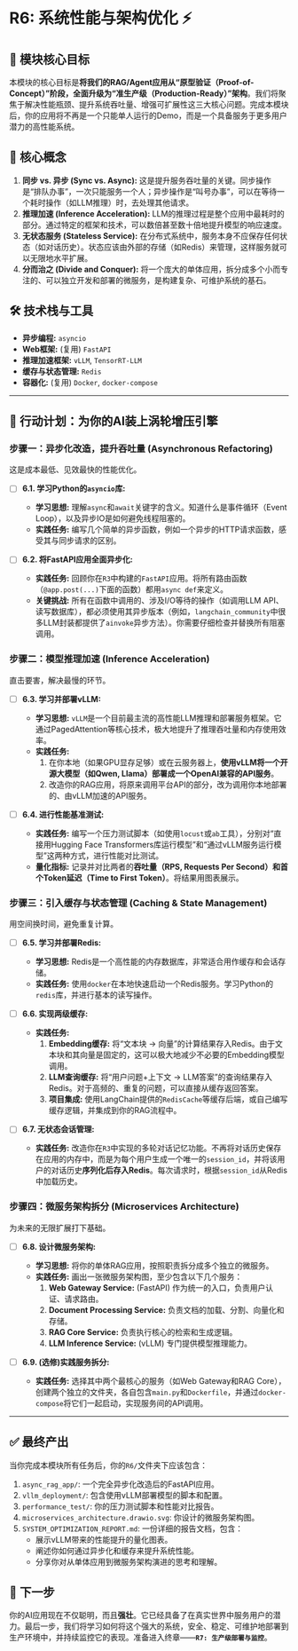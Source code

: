 # R6: 系统性能与架构优化 ⚡

## 🎯 模块核心目标

本模块的核心目标是**将我们的RAG/Agent应用从“原型验证（Proof-of-Concept）”阶段，全面升级为“准生产级（Production-Ready）”架构**。我们将聚焦于解决性能瓶颈、提升系统吞吐量、增强可扩展性这三大核心问题。完成本模块后，你的应用将不再是一个只能单人运行的Demo，而是一个具备服务于更多用户潜力的高性能系统。

## 🧠 核心概念

1.  **同步 vs. 异步 (Sync vs. Async):** 这是提升服务吞吐量的关键。同步操作是“排队办事”，一次只能服务一个人；异步操作是“叫号办事”，可以在等待一个耗时操作（如LLM推理）时，去处理其他请求。
2.  **推理加速 (Inference Acceleration):** LLM的推理过程是整个应用中最耗时的部分。通过特定的框架和技术，可以数倍甚至数十倍地提升模型的响应速度。
3.  **无状态服务 (Stateless Service):** 在分布式系统中，服务本身不应保存任何状态（如对话历史）。状态应该由外部的存储（如Redis）来管理，这样服务就可以无限地水平扩展。
4.  **分而治之 (Divide and Conquer):** 将一个庞大的单体应用，拆分成多个小而专注的、可以独立开发和部署的微服务，是构建复杂、可维护系统的基石。

## 🛠️ 技术栈与工具

*   **异步编程:** `asyncio`
*   **Web框架:** (复用) `FastAPI`
*   **推理加速框架:** `vLLM`, `TensorRT-LLM`
*   **缓存与状态管理:** `Redis`
*   **容器化:** (复用) `Docker`, `docker-compose`

---

## 🚀 行动计划：为你的AI装上涡轮增压引擎

### **步骤一：异步化改造，提升吞吐量 (Asynchronous Refactoring)**

这是成本最低、见效最快的性能优化。

*   [ ] **6.1. 学习Python的`asyncio`库:**
    *   **学习思想:** 理解`async`和`await`关键字的含义。知道什么是事件循环（Event Loop），以及异步IO是如何避免线程阻塞的。
    *   **实践任务:** 编写几个简单的异步函数，例如一个异步的HTTP请求函数，感受其与同步请求的区别。

*   [ ] **6.2. 将FastAPI应用全面异步化:**
    *   **实践任务:** 回顾你在`R3`中构建的`FastAPI`应用。将所有路由函数（`@app.post(...)`下面的函数）都用`async def`来定义。
    *   **关键挑战:** 所有在函数中调用的、涉及I/O等待的操作（如调用LLM API、读写数据库），都必须使用其异步版本（例如，`langchain_community`中很多LLM封装都提供了`ainvoke`异步方法）。你需要仔细检查并替换所有阻塞调用。

### **步骤二：模型推理加速 (Inference Acceleration)**

直击要害，解决最慢的环节。

*   [ ] **6.3. 学习并部署vLLM:**
    *   **学习思想:** `vLLM`是一个目前最主流的高性能LLM推理和部署服务框架。它通过PagedAttention等核心技术，极大地提升了推理吞吐量和内存使用效率。
    *   **实践任务:**
        1.  在你本地（如果GPU显存足够）或在云服务器上，**使用vLLM将一个开源大模型（如Qwen, Llama）部署成一个OpenAI兼容的API服务**。
        2.  改造你的RAG应用，将原来调用平台API的部分，改为调用你本地部署的、由vLLM加速的API服务。

*   [ ] **6.4. 进行性能基准测试:**
    *   **实践任务:** 编写一个压力测试脚本（如使用`locust`或`ab`工具），分别对“直接用Hugging Face Transformers库运行模型”和“通过vLLM服务运行模型”这两种方式，进行性能对比测试。
    *   **量化指标:** 记录并对比两者的**吞吐量（RPS, Requests Per Second）**和**首个Token延迟（Time to First Token）**。将结果用图表展示。

### **步骤三：引入缓存与状态管理 (Caching & State Management)**

用空间换时间，避免重复计算。

*   [ ] **6.5. 学习并部署Redis:**
    *   **学习思想:** Redis是一个高性能的内存数据库，非常适合用作缓存和会话存储。
    *   **实践任务:** 使用`docker`在本地快速启动一个Redis服务。学习Python的`redis`库，并进行基本的读写操作。

*   [ ] **6.6. 实现两级缓存:**
    *   **实践任务:**
        1.  **Embedding缓存:** 将“文本块 -> 向量”的计算结果存入Redis。由于文本块和其向量是固定的，这可以极大地减少不必要的Embedding模型调用。
        2.  **LLM查询缓存:** 将“用户问题+上下文 -> LLM答案”的查询结果存入Redis。对于高频的、重复的问题，可以直接从缓存返回答案。
        3.  **项目集成:** 使用LangChain提供的`RedisCache`等缓存后端，或自己编写缓存逻辑，并集成到你的RAG流程中。

*   [ ] **6.7. 无状态会话管理:**
    *   **实践任务:** 改造你在`R3`中实现的多轮对话记忆功能。不再将对话历史保存在应用的内存中，而是为每个用户生成一个唯一的`session_id`，并将该用户的对话历史**序列化后存入Redis**。每次请求时，根据`session_id`从Redis中加载历史。

### **步骤四：微服务架构拆分 (Microservices Architecture)**

为未来的无限扩展打下基础。

*   [ ] **6.8. 设计微服务架构:**
    *   **学习思想:** 将你的单体RAG应用，按照职责拆分成多个独立的微服务。
    *   **实践任务:** 画出一张微服务架构图，至少包含以下几个服务：
        1.  **Web Gateway Service:** (FastAPI) 作为统一的入口，负责用户认证、请求路由。
        2.  **Document Processing Service:** 负责文档的加载、分割、向量化和存储。
        3.  **RAG Core Service:** 负责执行核心的检索和生成逻辑。
        4.  **LLM Inference Service:** (vLLM) 专门提供模型推理能力。

*   [ ] **6.9. (选修)实践服务拆分:**
    *   **实践任务:** 选择其中两个最核心的服务（如Web Gateway和RAG Core），创建两个独立的文件夹，各自包含`main.py`和`Dockerfile`，并通过`docker-compose`将它们一起启动，实现服务间的API调用。

---

## ✅ 最终产出

当你完成本模块所有任务后，你的`R6/`文件夹下应该包含：

1.  `async_rag_app/`: 一个完全异步化改造后的FastAPI应用。
2.  `vllm_deployment/`: 包含使用vLLM部署模型的脚本和配置。
3.  `performance_test/`: 你的压力测试脚本和性能对比报告。
4.  `microservices_architecture.drawio.svg`: 你设计的微服务架构图。
5.  `SYSTEM_OPTIMIZATION_REPORT.md`: 一份详细的报告文档，包含：
    *   展示vLLM带来的性能提升的量化图表。
    *   阐述你如何通过异步化和缓存来提升系统性能。
    *   分享你对从单体应用到微服务架构演进的思考和理解。

## 🚀 下一步

你的AI应用现在不仅聪明，而且**强壮**。它已经具备了在真实世界中服务用户的潜力。最后一步，我们将学习如何将这个强大的系统，安全、稳定、可维护地部署到生产环境中，并持续监控它的表现。准备进入终章——**`R7: 生产级部署与监控`**。